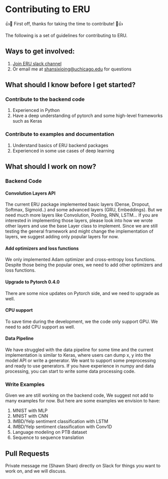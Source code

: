 # Contributing to ERU
:+1::tada: First off, thanks for taking the time to contribute! :tada::+1:

The following is a set of guidelines for contributing to ERU. 

## Ways to get involved: 
1. [Join ERU slack channel](https://join.slack.com/t/eru-framework/shared_invite/enQtMzU0NjY2NjI0NTYxLTAzN2YwOThmNzQ1MzBjZDU4MWRhMjFjMzNmNTkxZDMzZDIxZGQzZWZiNmE0MzI0MzVjN2ZhMWNiYWJiMzI4OTI)
2. Or email me at shansixioing@uchicago.edu for questions

## What should I know before I get started?
### Contribute to the backend code
1. Experienced in Python
2. Have a deep understanding of pytorch and some high-level frameworks such as Keras
### Contribute to examples and documentation
1. Understand basics of ERU backend packages
2. Experienced in some use cases of deep learning

## What should I work on now?
### Backend Code
#### Convolution Layers API
The current ERU package implemented basic layers (Dense, Dropout, Softmax, Sigmoid..) and some advanced layers (GRU, Embeddings). But we need much more layers like Convolution, Pooling, RNN, LSTM... If you are interested in implementing those layers, please look into how we wrote other layers and use the base Layer class to implement. 
Since we are still testing the general framework and might change the implementation of layers, we suggest adding only popular layers for now. 

#### Add optimizers and loss functions
We only implemented Adam optimizer and cross-entropy loss functions. Despite those being the popular ones, we need to add other optimizers and loss functions. 

#### Upgrade to Pytorch 0.4.0
There are some nice updates on Pytorch side, and we need to upgrade as well. 

#### CPU support
To save time during the development, we the code only support GPU. We need to add CPU support as well. 

#### Data Pipeline
We have struggled with the data pipeline for some time and the current implementation is similar to Keras, where users can dump x, y into the model API or write a generator. We want to support some preprocessing and ready to use generators. 
If you have experience in numpy and data processing, you can start to write some data processing code. 

### Write Examples
Given we are still working on the backend code, We suggest not add to many examples for now. But here are some examples we envision to have:
1. MNIST with MLP
2. MNIST with CNN
3. IMBD/Yelp sentiment classification with LSTM
4. IMBD/Yelp sentiment classification with Conv1D
5. Language modeling on PTB dataset
6. Sequence to sequence translation

## Pull Requests
Private message me (Shawn Shan) directly on Slack for things you want to work on, and we will discuss. 
